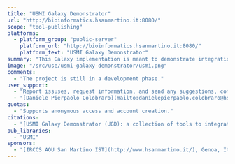 ```yaml
---
title: "USMI Galaxy Demonstrator"
url: "http://bioinformatics.hsanmartino.it:8080/"
scope: "tool-publishing"
platforms:
  - platform_group: "public-server"
    platform_url: "http://bioinformatics.hsanmartino.it:8080/"
    platform_text: "USMI Galaxy Demonstrator"
summary: "This Galaxy implementation is meant to demonstrate integration of microbial domain Biological Resource Center (mBRC) catalogues into the bioinformatics data integration environment. "
image: "/src/use/usmi-galaxy-demonstrator/usmi.png"
comments:
  - "The project is still in a development phase."
user_support:
  - "Report issuses, request information, and send any suggestions, comments or criticisms to:"
  - "[Daniele Pierpaolo Colobraro](mailto:danielepierpaolo.colobraro@hsanmartino.it) or [Paolo Romano](mailto:paolo.romano@hsanmartino.it)"
quotas:
  - "Supports anonymous access and account creation."
citations:
  - "[USMI Galaxy Demonstrator (UGD): a collection of tools to integrate microorganisms information](https://doi.org/10.7287/peerj.preprints.2766v1). Colobraro DP, Romano P. (2017) , *PeerJ Preprints*  5:e2766v1 DOI: 10.7287/peerj.preprints.2766v1"
pub_libraries:
  - "USMI"
sponsors:
  - "[IRCCS AOU San Martino IST](http://www.hsanmartino.it/), Genoa, Italy"
---
```

